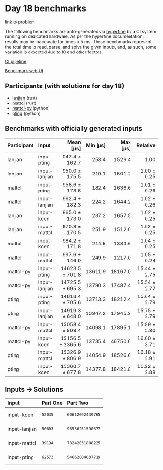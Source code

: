 # Day 18 benchmarks

[link to problem](https://adventofcode.com/2023/day/18)

The following benchmarks are auto-generated via
[hyperfine](https://github.com/sharkdp/hyperfine) by a CI system running on
dedicated hardware. As per the hyperfine documentation, results may be
inaccurate for times < 5 ms. These benchmarks represent the total time to read,
parse, and solve the given inputs, and, as such, some variation is expected due
to IO and other factors.

[CI pipeline](http://ci.papercode.net:8080/teams/main/pipelines/aoc2023)

[Benchmark web UI](https://aoc.ancalagon.black)


## Participants (with solutions for day 18)

- [lanjian](https://github.com/lanjian/aoc-2023) (rust)
- [mattcl](https://github.com/mattcl/aoc2023) (rust)
- [mattcl-py](https://github.com/mattcl/aoc2023-py) (python)
- [pting](https://github.com/pting/aoc2023) (python)


## Benchmarks with officially generated inputs

| Participant | Input | Mean [µs] | Min [µs] | Max [µs] | Relative |
|:---|:---|---:|---:|---:|---:|
| lanjian | input-pting | 947.4 ± 162.7 | 253.4 | 1529.4 | 1.00 |
| lanjian | input-lanjian | 950.0 ± 175.5 | 219.1 | 1501.2 | 1.00 ± 0.25 |
| mattcl | input-pting | 958.6 ± 178.6 | 182.4 | 1636.6 | 1.01 ± 0.26 |
| mattcl | input-lanjian | 962.4 ± 182.3 | 224.2 | 1644.2 | 1.02 ± 0.26 |
| lanjian | input-kcen | 965.0 ± 173.0 | 237.2 | 1657.5 | 1.02 ± 0.25 |
| lanjian | input-mattcl | 970.9 ± 170.5 | 251.9 | 1512.0 | 1.02 ± 0.25 |
| mattcl | input-kcen | 984.2 ± 171.8 | 214.5 | 1389.6 | 1.04 ± 0.25 |
| mattcl | input-mattcl | 997.6 ± 146.9 | 249.9 | 1217.0 | 1.05 ± 0.24 |
| mattcl-py | input-pting | 14623.5 ± 701.8 | 13611.9 | 18167.0 | 15.44 ± 2.75 |
| mattcl-py | input-lanjian | 14725.5 ± 695.3 | 13790.3 | 17487.4 | 15.54 ± 2.77 |
| pting | input-pting | 14818.4 ± 705.6 | 13713.3 | 18212.4 | 15.64 ± 2.79 |
| pting | input-lanjian | 14919.3 ± 648.0 | 13947.2 | 17945.2 | 15.75 ± 2.79 |
| mattcl-py | input-mattcl | 15058.4 ± 598.4 | 14098.1 | 17895.1 | 15.89 ± 2.80 |
| mattcl-py | input-kcen | 15156.5 ± 2365.6 | 13735.4 | 46750.6 | 16.00 ± 3.71 |
| pting | input-mattcl | 15326.9 ± 806.9 | 14054.9 | 18526.6 | 16.18 ± 2.91 |
| pting | input-kcen | 15368.7 ± 677.8 | 14377.8 | 18421.8 | 16.22 ± 2.88 |


## Inputs -> Solutions

| Input | Part One | Part Two |
|:---|:---|:---|
|input-kcen|<pre>52035</pre>|<pre>60612092439765</pre>|
|input-lanjian|<pre>50603</pre>|<pre>96556251590677</pre>|
|input-mattcl|<pre>39194</pre>|<pre>78242031808225</pre>|
|input-pting|<pre>62573</pre>|<pre>54662804037719</pre>|